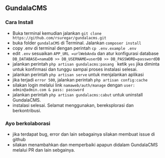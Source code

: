 ## GundalaCMS
### Cara Install

- Buka terminal kemudian jalankan `git clone https://github.com/rsuregar/gundalacms.git`
- buka folder `gundalaCMS` di Terminal. Jalankan `composer install`
- copy .env di terminal dengan perintah `cp .env.example .env`
- edit `.env` sesuaikan `APP_URL =urlWebAnda` dan atur konfigurasi database `DB_DATABASE=namaDB >> DB_USERNAME=userDB >> DB_PASSWORD=passwordDB`
- jalankan perintah `php artisan gundalacms:pasang ` ketik `yes` jika diminta untuk konfirmasi dan tunggu sampai proses instalasi selesai.
- jalankan perintah `php artisan serve` untuk menjalankan aplikasi
- jika terjadi `error 500`, jalankan perintah `php artisan config:cache`
- silakan login melalui link `namaweb/auth/manage` dengan `user: admin@admin.com & pass: password`
- jalankan perintah `php artisan gundalacms:cabut` untuk uninstall GundalaCMS.
- instalasi selesai. Selamat menggunakan, bereksplorasi dan berkontribusi.

### Ayo berkolaborasi
- jika terdapat bug, error dan lain sebagainya silakan membuat issue di github
- silakan menambahkan dan memperbaiki apapun didalam GundalaCMS melalui PR dan lain sebgainya.
